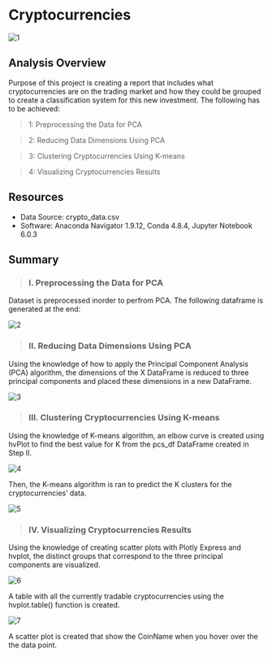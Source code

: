 # Cryptocurrencies

![1](https://user-images.githubusercontent.com/73450637/109252304-319e9c00-77bb-11eb-96d8-6811d49c37c6.jpg)

## Analysis Overview

Purpose of this project is creating a report that includes what cryptocurrencies are on the trading market and how they could be grouped to create a classification system for this new investment. The following has to be achieved:

> 1: Preprocessing the Data for PCA

>2: Reducing Data Dimensions Using PCA

>3: Clustering Cryptocurrencies Using K-means

>4: Visualizing Cryptocurrencies Results


## Resources

* Data Source: crypto_data.csv
* Software: Anaconda Navigator 1.9.12, Conda 4.8.4, Jupyter Notebook 6.0.3

## Summary

> ### I. Preprocessing the Data for PCA

Dataset is preprocessed inorder to perfrom PCA. The following dataframe is generated at the end:

![2](https://user-images.githubusercontent.com/73450637/109267875-42113f80-77d8-11eb-8ea8-39553798b3fb.png)

> ### II. Reducing Data Dimensions Using PCA

Using the knowledge of how to apply the Principal Component Analysis (PCA) algorithm, the dimensions of the X DataFrame is reduced to three principal components and placed these dimensions in a new DataFrame.

![3](https://user-images.githubusercontent.com/73450637/109268128-a207e600-77d8-11eb-9ad4-e6fdcaf6585a.png)

> ### III. Clustering Cryptocurrencies Using K-means

Using the knowledge of K-means algorithm, an elbow curve is created using hvPlot to find the best value for K from the pcs_df DataFrame created in Step II. 

![4](https://user-images.githubusercontent.com/73450637/109268378-fca14200-77d8-11eb-87b7-427294b16091.png)

Then, the K-means algorithm is ran to predict the K clusters for the cryptocurrencies’ data.

![5](https://user-images.githubusercontent.com/73450637/109268548-3a9e6600-77d9-11eb-9bbd-9747118f75e8.png)

> ### IV. Visualizing Cryptocurrencies Results

Using the knowledge of creating scatter plots with Plotly Express and hvplot, the distinct groups that correspond to the three principal components are visualized.

![6](https://user-images.githubusercontent.com/73450637/109268738-818c5b80-77d9-11eb-9e15-898933d619dc.png)

A table with all the currently tradable cryptocurrencies using the hvplot.table() function is created. 

![7](https://user-images.githubusercontent.com/73450637/109268989-daf48a80-77d9-11eb-9f3c-2cb90e686179.png)

A scatter plot is created that show the CoinName when you hover over the the data point.

